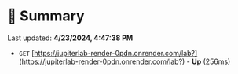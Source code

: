 # 📖 Summary
Last updated: **4/23/2024, 4:47:38 PM**

- `GET` [https://jupiterlab-render-0pdn.onrender.com/lab?](https://jupiterlab-render-0pdn.onrender.com/lab?) - **Up** (256ms)
